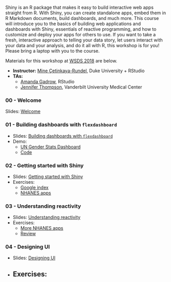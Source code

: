 Shiny is an R package that makes it easy to build interactive web apps straight 
from R. With Shiny, you can create standalone apps, embed them in R Markdown 
documents, build dashboards, and much more. This course will introduce you to 
the basics of building web applications and dashboards with Shiny, essentials of 
reactive programming, and how to customize and deploy your apps for others to use. 
If you want to take a fresh, interactive approach to telling your data story, let 
users interact with your data and your analysis, and do it all with R, this 
workshop is for you! Please bring a laptop with you to the course.

Materials for this workshop at [WSDS 2018](https://ww2.amstat.org/meetings/wsds/2018/) are below.

- **Instructor:** [Mine Çetinkaya-Rundel](http://mine-cr.com), Duke University + RStudio
- **TAs:**
    - [Amanda Gadrow](https://twitter.com/ajmcoqui?lang=en), RStudio 
    - [Jennifer Thompson](https://jenthompson.me/), Vanderbilt University Medical Center

### 00 - Welcome

Slides: [Welcome](00-welcome/00-welcome.pdf)

### 01 - Building dashboards with `flexdashboard`

- Slides: [Building dashboards with `flexdashboard`](01-flexdash/01-flexdash.pdf)
- Demo: 
  - [UN Gender Stats Dashboard](https://gallery.shinyapps.io/un-women-dash/)
  - [Code](01-flexdash/un-women-dash.Rmd)

### 02 - Getting started with Shiny

- Slides: [Getting started with Shiny](02-shiny/02-shiny.pdf)
- Exercises:
  - [Google index](goog-index/)
  - [NHANES apps](nhanes-apps/)

### 03 - Understanding reactivity

- Slides: [Understanding reactivity]()
- Exercises:
  - [More NHANES apps](03-reactivity/nhanes-apps/)
  - [Review](03-reactivity/review/)

### 04 - Designing UI

- Slides: [Designing UI]()
- Exercises:
  - 

